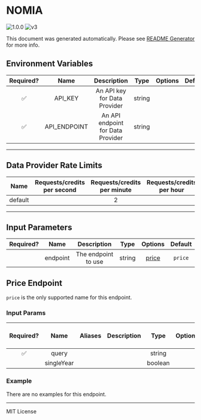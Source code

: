 # NOMIA

![1.0.0](https://img.shields.io/github/package-json/v/smartcontractkit/external-adapters-js?filename=packages/sources/nomia/package.json) ![v3](https://img.shields.io/badge/framework%20version-v3-blueviolet)

This document was generated automatically. Please see [README Generator](../../scripts#readme-generator) for more info.

## Environment Variables

| Required? |     Name     |            Description            |  Type  | Options | Default |
| :-------: | :----------: | :-------------------------------: | :----: | :-----: | :-----: |
|    ✅     |   API_KEY    |   An API key for Data Provider    | string |         |         |
|    ✅     | API_ENDPOINT | An API endpoint for Data Provider | string |         |         |

---

## Data Provider Rate Limits

|  Name   | Requests/credits per second | Requests/credits per minute | Requests/credits per hour | Note |
| :-----: | :-------------------------: | :-------------------------: | :-----------------------: | :--: |
| default |                             |              2              |                           |      |

---

## Input Parameters

| Required? |   Name   |     Description     |  Type  |         Options          | Default |
| :-------: | :------: | :-----------------: | :----: | :----------------------: | :-----: |
|           | endpoint | The endpoint to use | string | [price](#price-endpoint) | `price` |

## Price Endpoint

`price` is the only supported name for this endpoint.

### Input Params

| Required? |    Name    | Aliases | Description |  Type   | Options | Default | Depends On | Not Valid With |
| :-------: | :--------: | :-----: | :---------: | :-----: | :-----: | :-----: | :--------: | :------------: |
|    ✅     |   query    |         |             | string  |         |         |            |                |
|           | singleYear |         |             | boolean |         |         |            |                |

### Example

There are no examples for this endpoint.

---

MIT License
